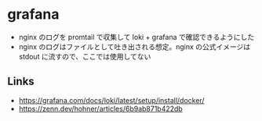 # grafana

- nginx のログを promtail で収集して loki + grafana で確認できるようにした
- nginx のログはファイルとして吐き出される想定。nginx の公式イメージは stdout に流すので、ここでは使用してない 

## Links
- https://grafana.com/docs/loki/latest/setup/install/docker/
- https://zenn.dev/hohner/articles/6b9ab871b422db
